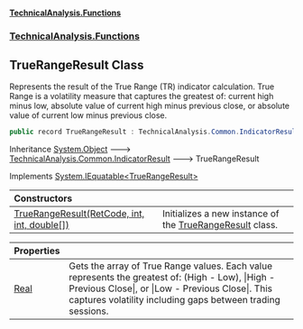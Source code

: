 #### [TechnicalAnalysis\.Functions](Atypical.TechnicalAnalysis.Functions.md 'Atypical\.TechnicalAnalysis\.Functions')
### [TechnicalAnalysis\.Functions](Atypical.TechnicalAnalysis.Functions.md#TechnicalAnalysis.Functions 'TechnicalAnalysis\.Functions')

## TrueRangeResult Class

Represents the result of the True Range \(TR\) indicator calculation\.
True Range is a volatility measure that captures the greatest of: current high minus low, absolute value of current high minus previous close, or absolute value of current low minus previous close\.

```csharp
public record TrueRangeResult : TechnicalAnalysis.Common.IndicatorResult, System.IEquatable<TechnicalAnalysis.Functions.TrueRangeResult>
```

Inheritance [System\.Object](https://docs.microsoft.com/en-us/dotnet/api/System.Object 'System\.Object') &#129106; [TechnicalAnalysis\.Common\.IndicatorResult](https://docs.microsoft.com/en-us/dotnet/api/TechnicalAnalysis.Common.IndicatorResult 'TechnicalAnalysis\.Common\.IndicatorResult') &#129106; TrueRangeResult

Implements [System\.IEquatable&lt;](https://docs.microsoft.com/en-us/dotnet/api/System.IEquatable-1 'System\.IEquatable\`1')[TrueRangeResult](TrueRangeResult.md 'TechnicalAnalysis\.Functions\.TrueRangeResult')[&gt;](https://docs.microsoft.com/en-us/dotnet/api/System.IEquatable-1 'System\.IEquatable\`1')

| Constructors | |
| :--- | :--- |
| [TrueRangeResult\(RetCode, int, int, double\[\]\)](TrueRangeResult.TrueRangeResult(RetCode,int,int,double[]).md 'TechnicalAnalysis\.Functions\.TrueRangeResult\.TrueRangeResult\(TechnicalAnalysis\.Common\.RetCode, int, int, double\[\]\)') | Initializes a new instance of the [TrueRangeResult](TrueRangeResult.md 'TechnicalAnalysis\.Functions\.TrueRangeResult') class\. |

| Properties | |
| :--- | :--- |
| [Real](TrueRangeResult.Real.md 'TechnicalAnalysis\.Functions\.TrueRangeResult\.Real') | Gets the array of True Range values\. Each value represents the greatest of: \(High \- Low\), \|High \- Previous Close\|, or \|Low \- Previous Close\|\. This captures volatility including gaps between trading sessions\. |

